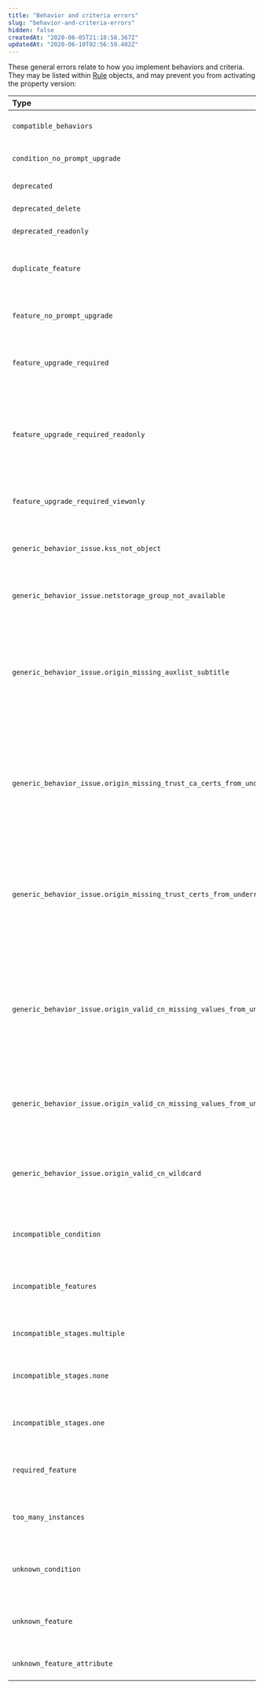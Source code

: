 ```yaml
---
title: "Behavior and criteria errors"
slug: "behavior-and-criteria-errors"
hidden: false
createdAt: "2020-06-05T21:18:58.367Z"
updatedAt: "2020-06-10T02:56:59.402Z"
---
```

These general errors relate to how you implement behaviors and criteria. They may be listed within [Rule](#rule) objects, and may prevent you from activating the property version:

| Type | Description |
| :--- | :--- |
| `compatible_behaviors` | Rules include incompatible behaviors. |
| `condition_no_prompt_upgrade` | You must upgrade to a new version of a criteria. |
| `deprecated` | The behavior has been deprecated. |
| `deprecated_delete` | The behavior has been removed. |
| `deprecated_readonly` | The behavior has been deprecated. |
| `duplicate_feature` | Two behaviors of the same type are inappropriately placed within the same rule. |
| `feature_no_prompt_upgrade` | A new version of the behavior is available, requiring an upgrade. |
| `feature_upgrade_required` | The property needs to be upgraded to replace a deprecated behavior. |
| `feature_upgrade_required_readonly` | The property needs to be upgraded to replace a deprecated behavior, but this version can't be edited. Create a new version if necessary. |
| `feature_upgrade_required_viewonly` | A new version of the behavior is available, requiring an upgrade. |
| `generic_behavior_issue.kss_not_object` | A new version of the behavior is available that may require a different set of options. |
| `generic_behavior_issue.netstorage_group_not_available` | A specified NetStorage account isn't assigned to this property's group. |
| `generic_behavior_issue.origin_missing_auxlist_subtitle` | Your auxiliary certificate list specifies trusted items not reflected in what your [`origin`](https://learn.akamai.com/en-us/api/core_features/property_manager/vlatest.html#origin) behavior specifies. Confirm they're accurate, and contact your account team if there's a problem. |
| `generic_behavior_issue.origin_missing_trust_ca_certs_from_underride` | Your auxiliary certificate list specifies trusted items not reflected in what your [`origin`](https://learn.akamai.com/en-us/api/core_features/property_manager/vlatest.html#origin) behavior specifies. Confirm they're accurate, and contact your account team if there's a problem. |
| `generic_behavior_issue.origin_missing_trust_certs_from_underride` | Your auxiliary certificate list specifies trusted items not reflected in what your [`origin`](https://learn.akamai.com/en-us/api/core_features/property_manager/vlatest.html#origin) behavior specifies. Confirm they're accurate, and contact your account team if there's a problem. |
| `generic_behavior_issue.origin_valid_cn_missing_values_from_underride_error` | The [`origin`](https://learn.akamai.com/en-us/api/core_features/property_manager/vlatest.html#origin) behavior's `customValidCnValues` option is missing CN/SAN match values from the auxiliary certificates list, so an ordinarily trusted certificate may not be trusted, and may result in a service outage. |
| `generic_behavior_issue.origin_valid_cn_missing_values_from_underride_warning` | Confirm the [`origin`](https://learn.akamai.com/en-us/api/core_features/property_manager/vlatest.html#origin) behavior's `customValidCnValues` option includes all CN/SAN values from the auxiliary certificates list. |
| `generic_behavior_issue.origin_valid_cn_wildcard` | Values in the [`origin`](https://learn.akamai.com/en-us/api/core_features/property_manager/vlatest.html#origin) behavior's `customValidCnValues` option may contain a star (`*`) character, but it's interpreted literally. |
| `incompatible_condition` | There's an incompatibility with a specific criteria within the same rule. |
| `incompatible_features` | There's an incompatibility with a specific behavior within the same rule. |
| `incompatible_stages.multiple` | There's an incompatibility with a set of match criteria. |
| `incompatible_stages.none` | There's an incompatibility with a criteria in a parent rule. |
| `incompatible_stages.one` | There's an incompatibility with a criteria that appears in the same rule. |
| `required_feature` | The `default` rule requires a behavior for the property to work. |
| `too_many_instances` | There are more instances of the specified behavior than allowed within a property. |
| `unknown_condition` | The criteria isn't supported, and you need to remove it before activating your property. |
| `unknown_feature` | The behavior isn't supported, and you need to remove it before activating your property. |
| `unknown_feature_attribute` | The behavior or criteria specifies an unknown option. |